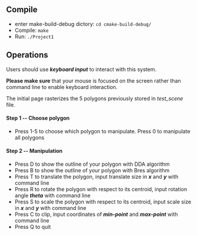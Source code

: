 ## Compile

- enter make-build-debug dictory:  `cd cmake-build-debug/`
- Compile:  `make`
- Run:  `./Project1`

## Operations

Users should use ***keyboard input*** to interact with this system.

**Please make sure** that your mouse is focused on the screen rather than command line to enable keyboard  interaction.

The initial page rasterizes the 5 polygons previously stored in *test_scene* file.

#### Step 1 -- Choose polygon

- Press 1-5 to choose which polygon to manipulate.  Press 0 to manipulate all polygons

#### Step 2 -- Manipulation

- Press D to show the outline of your polygon with DDA algorithm
- Press B to show the outline of your polygon with Bres algorithm
- Press T to translate the polygon, input translate size in ***x*** and ***y*** with command line
- Press R to rotate the polygon with respect to its centroid, input rotation angle ***theta*** with command line
- Press S to scale the polygon with respect to its centroid, input scale size in ***x*** and ***y*** with command line
- Press C to clip, input coordinates of ***min-point*** and ***max-point*** with command line
- Press Q to quit


